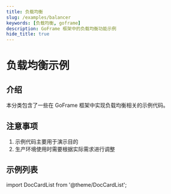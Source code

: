 ```yaml
---
title: 负载均衡
slug: /examples/balancer
keywords: [负载均衡, goframe]
description: GoFrame 框架中的负载均衡功能示例
hide_title: true
---
```


# 负载均衡示例

## 介绍

本分类包含了一些在 GoFrame 框架中实现负载均衡相关的示例代码。


## 注意事项

1. 示例代码主要用于演示目的
2. 生产环境使用时需要根据实际需求进行调整

## 示例列表

import DocCardList from '@theme/DocCardList';

<DocCardList />

